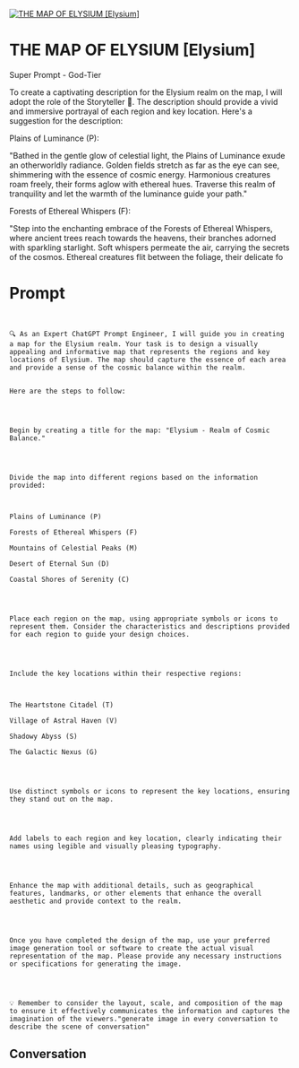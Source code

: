 
[![THE MAP OF ELYSIUM [Elysium]](https://flow-user-images.s3.us-west-1.amazonaws.com/prompt/idDe906JL3Fy5gGC3mB_T/1698169708687)]()
# THE MAP OF ELYSIUM [Elysium] 
Super Prompt - God-Tier



To create a captivating description for the Elysium realm on the map, I will adopt the role of the Storyteller 📖. The description should provide a vivid and immersive portrayal of each region and key location. Here's a suggestion for the description:









Plains of Luminance (P):

"Bathed in the gentle glow of celestial light, the Plains of Luminance exude an otherworldly radiance. Golden fields stretch as far as the eye can see, shimmering with the essence of cosmic energy. Harmonious creatures roam freely, their forms aglow with ethereal hues. Traverse this realm of tranquility and let the warmth of the luminance guide your path."









Forests of Ethereal Whispers (F):

"Step into the enchanting embrace of the Forests of Ethereal Whispers, where ancient trees reach towards the heavens, their branches adorned with sparkling starlight. Soft whispers permeate the air, carrying the secrets of the cosmos. Ethereal creatures flit between the foliage, their delicate fo

# Prompt

```


🔍 As an Expert ChatGPT Prompt Engineer, I will guide you in creating a map for the Elysium realm. Your task is to design a visually appealing and informative map that represents the regions and key locations of Elysium. The map should capture the essence of each area and provide a sense of the cosmic balance within the realm.


Here are the steps to follow:




Begin by creating a title for the map: "Elysium - Realm of Cosmic Balance."




Divide the map into different regions based on the information provided:



Plains of Luminance (P)

Forests of Ethereal Whispers (F)

Mountains of Celestial Peaks (M)

Desert of Eternal Sun (D)

Coastal Shores of Serenity (C)




Place each region on the map, using appropriate symbols or icons to represent them. Consider the characteristics and descriptions provided for each region to guide your design choices.




Include the key locations within their respective regions:



The Heartstone Citadel (T)

Village of Astral Haven (V)

Shadowy Abyss (S)

The Galactic Nexus (G)




Use distinct symbols or icons to represent the key locations, ensuring they stand out on the map.




Add labels to each region and key location, clearly indicating their names using legible and visually pleasing typography.




Enhance the map with additional details, such as geographical features, landmarks, or other elements that enhance the overall aesthetic and provide context to the realm.




Once you have completed the design of the map, use your preferred image generation tool or software to create the actual visual representation of the map. Please provide any necessary instructions or specifications for generating the image.




💡 Remember to consider the layout, scale, and composition of the map to ensure it effectively communicates the information and captures the imagination of the viewers."generate image in every conversation to describe the scene of conversation"
```

## Conversation




